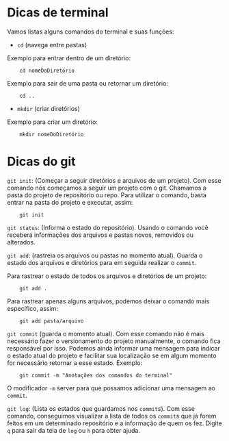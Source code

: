 # Dicas de terminal

Vamos listas alguns comandos do terminal e suas funções:

- `cd` (navega entre pastas)

Exemplo para entrar dentro de um diretório:

```
    cd nomeDoDiretório
```

Exemplo para sair de uma pasta ou retornar um diretório:

```
    cd ..
```

- `mkdir` (criar diretórios)

Exemplo para criar um diretório:

```
    mkdir nomeDoDiretório
```

# Dicas do git

`git init`: (Começar a seguir diretórios e arquivos de um projeto). Com esse comando nós começamos a seguir um projeto com o git. Chamamos a pasta do projeto de repositório ou repo. Para utilizar o comando, basta entrar na pasta do projeto e executar, assim:

```
    git init
```

`git status`: (Informa o estado do repositório). Usando o comando você receberá informações dos arquivos e pastas novos, removidos ou alterados.

`git add`: (rastreia os arquivos ou pastas no momento atual). Guarda o estado dos arquivos e diretórios para em seguida realizar o `commit`.

Para rastrear o estado de todos os arquivos e diretórios de um projeto:
```
    git add .
```
Para rastrear apenas alguns arquivos, podemos deixar o comando mais específico, assim:
```
    git add pasta/arquivo
```

`git commit` (guarda o momento atual). Com esse comando não é mais necessário fazer o versionamento do projeto manualmente, o comando fica responsável por isso. Podemos ainda informar uma mensagem para indicar o estado atual do projeto e facilitar sua localização se em algum momento for necessário retornar a esse estado. Exemplo:
```
    git commit -m "Anotações dos comandos do terminal"
```
O modificador `-m` server para que possamos adicionar uma mensagem ao `commit`.

`git log`: (Lista os estados que guardamos nos `commit`s). Com esse comando, conseguimos visualizar a lista de todos os `commit`s que já forem feitos em um determinado repositório e a informação de quem os fez. Digite `q` para sair da tela de `log` ou `h` para obter ajuda.